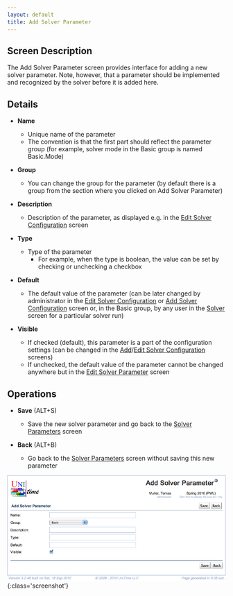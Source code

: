 ```yaml
---
layout: default
title: Add Solver Parameter
---
```



## Screen Description


 The Add Solver Parameter screen provides interface for adding a new solver parameter. Note, however, that a parameter should be implemented and recognized by the solver before it is added here.

## Details

* **Name**
	* Unique name of the parameter
	* The convention is that the first part should reflect the parameter group (for example, solver mode in the Basic group is named Basic.Mode)

* **Group**
	* You can change the group for the parameter (by default there is a group from the section where you clicked on Add Solver Parameter)

* **Description**
	* Description of the parameter, as displayed e.g. in the [Edit Solver Configuration](edit-solver-configuration) screen

* **Type**
	* Type of the parameter
		* For example, when the type is boolean, the value can be set by checking or unchecking a checkbox

* **Default**
	* The default value of the parameter (can be later changed by administrator in the [Edit Solver Configuration](edit-solver-configuration) or [Add Solver Configuration](add-solver-configuration) screen or, in the Basic group, by any user in the [Solver](solver) screen for a particular solver run)

* **Visible**
	* If checked (default), this parameter is a part of the configuration settings (can be changed in the [Add](add-solver-configuration)/[Edit Solver Configuration](edit-solver-configuration) screens)
	* If unchecked, the default value of the parameter cannot be changed anywhere but in the [Edit Solver Parameter](edit-solver-parameter) screen

## Operations

* **Save** (ALT+S)
	* Save the new solver parameter and go back to the [Solver Parameters](solver-parameters) screen

* **Back** (ALT+B)
	* Go back to the [Solver Parameters](solver-parameters) screen without saving this new parameter


![Add Solver Parameter](images/add-solver-parameter-1.png){:class='screenshot'}
